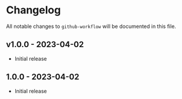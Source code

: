 # Changelog

All notable changes to `github-workflow` will be documented in this file.

## v1.0.0 - 2023-04-02

- Initial release

## 1.0.0 - 2023-04-02

- Initial release

